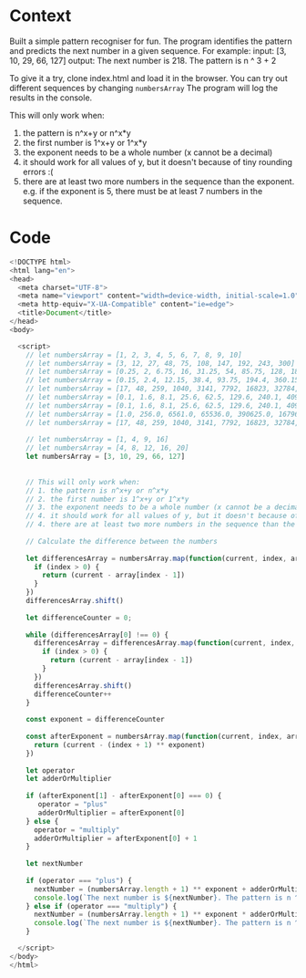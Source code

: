# Context
Built a simple pattern recogniser for fun. The program identifies the pattern and predicts the next number in a given sequence. For example:
input: [3, 10, 29, 66, 127]
output: The next number is 218. The pattern is n ^ 3 + 2

To give it a try, clone index.html and load it in the browser. You can try out different sequences by changing `numbersArray` The program will log the results in the console.

This will only work when:
1. the pattern is n^x+y or n^x*y
2. the first number is 1^x+y or 1^x*y
3. the exponent needs to be a whole number (x cannot be a decimal)
4. it should work for all values of y, but it doesn't because of tiny rounding errors :(
4. there are at least two more numbers in the sequence than the exponent. e.g. if the exponent is 5, there must be at least 7 numbers in the sequence.

# Code

```js
<!DOCTYPE html>
<html lang="en">
<head>
  <meta charset="UTF-8">
  <meta name="viewport" content="width=device-width, initial-scale=1.0">
  <meta http-equiv="X-UA-Compatible" content="ie=edge">
  <title>Document</title>
</head>
<body>

  <script>
    // let numbersArray = [1, 2, 3, 4, 5, 6, 7, 8, 9, 10]
    // let numbersArray = [3, 12, 27, 48, 75, 108, 147, 192, 243, 300]
    // let numbersArray = [0.25, 2, 6.75, 16, 31.25, 54, 85.75, 128, 182.25, 250]
    // let numbersArray = [0.15, 2.4, 12.15, 38.4, 93.75, 194.4, 360.15, 614.4, 984.15, 1500]
    // let numbersArray = [17, 48, 259, 1040, 3141, 7792, 16823, 32784, 59065, 100016]
    // let numbersArray = [0.1, 1.6, 8.1, 25.6, 62.5, 129.6, 240.1, 409.6, 656.1, 1000.0]
    // let numbersArray = [0.1, 1.6, 8.1, 25.6, 62.5, 129.6, 240.1, 409.6, 656.1, 1000.0]
    // let numbersArray = [1.0, 256.0, 6561.0, 65536.0, 390625.0, 1679616.0, 5764801.0, 16777216.0, 43046721.0, 100000000.0]
    // let numbersArray = [17, 48, 259, 1040, 3141, 7792, 16823, 32784, 59065, 100016]
    
    // let numbersArray = [1, 4, 9, 16]
    // let numbersArray = [4, 8, 12, 16, 20]
    let numbersArray = [3, 10, 29, 66, 127]
    
    
    // This will only work when:
    // 1. the pattern is n^x+y or n^x*y
    // 2. the first number is 1^x+y or 1^x*y
    // 3. the exponent needs to be a whole number (x cannot be a decimal)
    // 4. it should work for all values of y, but it doesn't because of tiny rounding errors :(
    // 4. there are at least two more numbers in the sequence than the exponent. e.g. if the exponent is 5, there must be at least 7 numbers in the sequence.
    
    // Calculate the difference between the numbers
    
    let differencesArray = numbersArray.map(function(current, index, array) {
      if (index > 0) {
        return (current - array[index - 1])
      }
    })
    differencesArray.shift()
    
    let differenceCounter = 0;
    
    while (differencesArray[0] !== 0) {
      differencesArray = differencesArray.map(function(current, index, array) {
        if (index > 0) {
          return (current - array[index - 1])
        }
      })
      differencesArray.shift()
      differenceCounter++
    }
    
    const exponent = differenceCounter
    
    const afterExponent = numbersArray.map(function(current, index, array) {
      return (current - (index + 1) ** exponent)
    })
    
    let operator
    let adderOrMultiplier
    
    if (afterExponent[1] - afterExponent[0] === 0) {
       operator = "plus"
       adderOrMultiplier = afterExponent[0]
    } else {
      operator = "multiply"
      adderOrMultiplier = afterExponent[0] + 1
    } 
    
    let nextNumber
    
    if (operator === "plus") {
      nextNumber = (numbersArray.length + 1) ** exponent + adderOrMultiplier;
      console.log(`The next number is ${nextNumber}. The pattern is n ^ ${exponent} + ${adderOrMultiplier}`)
    } else if (operator === "multiply") {
      nextNumber = (numbersArray.length + 1) ** exponent * adderOrMultiplier
      console.log(`The next number is ${nextNumber}. The pattern is n ^ ${exponent} * ${adderOrMultiplier}`)
    } 

  </script>
</body>
</html>
```